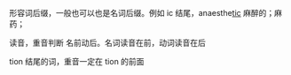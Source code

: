 
形容词后缀，一般也可以也是名词后缀。例如
ic 结尾，anaesthe<u>tic</u> 麻醉的；麻药；


读音，重音判断
名前动后。名词读音在前，动词读音在后


tion 结尾的词，重音一定在 tion 的前面
